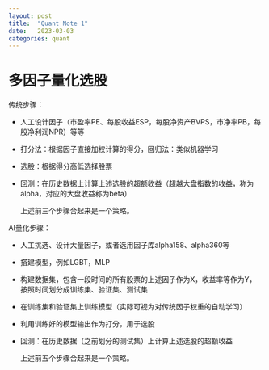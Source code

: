 ```yaml
---
layout: post
title:  "Quant Note 1"
date:   2023-03-03
categories: quant
---
```


# 多因子量化选股

传统步骤：

 * 人工设计因子（市盈率PE、每股收益ESP，每股净资产BVPS，市净率PB，每股净利润NPR）等等

 * 打分法：根据因子直接加权计算的得分，回归法：类似机器学习

 * 选股：根据得分高低选择股票

 * 回测：在历史数据上计算上述选股的超额收益（超越大盘指数的收益，称为alpha，对应的大盘收益称为beta）

   上述前三个步骤合起来是一个策略。

AI量化步骤：

* 人工挑选、设计大量因子，或者选用因子库alpha158、alpha360等

* 搭建模型，例如LGBT，MLP

* 构建数据集，包含一段时间的所有股票的上述因子作为X，收益率等作为Y，按照时间划分成训练集、验证集、测试集

* 在训练集和验证集上训练模型（实际可视为对传统因子权重的自动学习）

* 利用训练好的模型输出作为打分，用于选股

* 回测：在历史数据（之前划分的测试集）上计算上述选股的超额收益

  上述前五个步骤合起来是一个策略。



